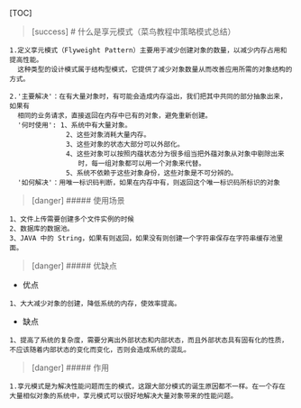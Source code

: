 [TOC]
>[success] # 什么是享元模式（菜鸟教程中策略模式总结）
~~~
1.定义享元模式（Flyweight Pattern）主要用于减少创建对象的数量，以减少内存占用和提高性能。
  这种类型的设计模式属于结构型模式，它提供了减少对象数量从而改善应用所需的对象结构的方式。

2.'主要解决'：在有大量对象时，有可能会造成内存溢出，我们把其中共同的部分抽象出来，如果有
  相同的业务请求，直接返回在内存中已有的对象，避免重新创建。
  '何时使用': 1、系统中有大量对象。
              2、这些对象消耗大量内存。
              3、这些对象的状态大部分可以外部化。 
              4、这些对象可以按照内蕴状态分为很多组当把外蕴对象从对象中剔除出来
                 时，每一组对象都可以用一个对象来代替。 
              5、系统不依赖于这些对象身份，这些对象是不可分辨的。
  '如何解决'：用唯一标识码判断，如果在内存中有，则返回这个唯一标识码所标识的对象
~~~
>[danger] ##### 使用场景
~~~
1、文件上传需要创建多个文件实例的时候
2、数据库的数据池。
3、JAVA 中的 String，如果有则返回，如果没有则创建一个字符串保存在字符串缓存池里面。
~~~
>[danger] ##### 优缺点
* 优点
~~~
1、大大减少对象的创建，降低系统的内存，使效率提高。
~~~
* 缺点
~~~
1、提高了系统的复杂度，需要分离出外部状态和内部状态，而且外部状态具有固有化的性质，
不应该随着内部状态的变化而变化，否则会造成系统的混乱。
~~~
>[danger] ##### 作用
~~~
﻿1.享元模式是为解决性能问题而生的模式，这跟大部分模式的诞生原因都不一样。在一个存在
大量相似对象的系统中，享元模式可以很好地解决大量对象带来的性能问题。
~~~

